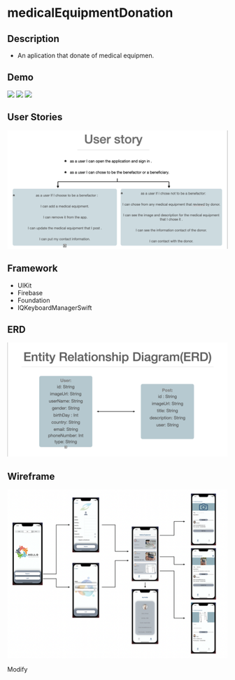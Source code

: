 # medicalEquipmentDonation

## Description
- An aplication that donate of medical equipmen.


## Demo
![](light.English.gif)
![](dark.Arabic.gif)
![](dark.french.gif)


## User Stories 
![](userStories.png)


## Framework
- UIKit
- Firebase
- Foundation
- IQKeyboardManagerSwift


## ERD
![](ERD.png)


## Wireframe
![](wirfram.png)

Modify 




